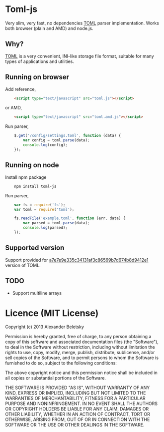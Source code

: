 # Toml-js

Very slim, very fast, no dependencies [TOML](https://github.com/mojombo/toml) parser implementation. Works both browser (plain and AMD) and node.js.

## Why?

[TOML](https://github.com/mojombo/toml) is a very convenient, INI-like storage file format, suitable for many types of applications and utilities.

## Running on browser

Add reference,

```html
    <script type="text/javascript" src="toml.js"></script>
```

or AMD, 

```html
    <script type="text/javascript" src="toml.amd.js"></script>
```

Run parser,

```js
    $.get('/config/settings.toml', function (data) {
        var config = toml.parse(data);
        console.log(config);
    });
```

## Running on node

Install npm package

```
    npm install toml-js
```

Run parser,

```js
    var fs = require('fs');
    var toml = require('toml');

    fs.readFile('example.toml', function (err, data) {
        var parsed = toml.parse(data);
        console.log(parsed);
    });
```

## Supported version

Support provided for [a7e7e9e335c34131af3c86569b7d674b8d9412e1](https://github.com/mojombo/toml/commit/a7e7e9e335c34131af3c86569b7d674b8d9412e1#tests/example.toml) version of TOML.

## TODO

* Support multiline arrays

# Licence (MIT License)

Copyright (c) 2013 Alexander Beletsky

Permission is hereby granted, free of charge, to any person obtaining a copy
of this software and associated documentation files (the "Software"), to deal
in the Software without restriction, including without limitation the rights
to use, copy, modify, merge, publish, distribute, sublicense, and/or sell
copies of the Software, and to permit persons to whom the Software is
furnished to do so, subject to the following conditions:

The above copyright notice and this permission notice shall be included in
all copies or substantial portions of the Software.

THE SOFTWARE IS PROVIDED "AS IS", WITHOUT WARRANTY OF ANY KIND, EXPRESS OR
IMPLIED, INCLUDING BUT NOT LIMITED TO THE WARRANTIES OF MERCHANTABILITY,
FITNESS FOR A PARTICULAR PURPOSE AND NONINFRINGEMENT. IN NO EVENT SHALL THE
AUTHORS OR COPYRIGHT HOLDERS BE LIABLE FOR ANY CLAIM, DAMAGES OR OTHER
LIABILITY, WHETHER IN AN ACTION OF CONTRACT, TORT OR OTHERWISE, ARISING FROM,
OUT OF OR IN CONNECTION WITH THE SOFTWARE OR THE USE OR OTHER DEALINGS IN
THE SOFTWARE.
